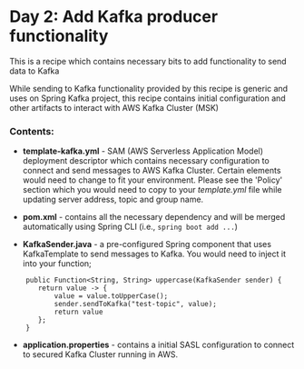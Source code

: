 # Day 2: Add Kafka producer functionality

This is a recipe which contains necessary bits to add functionality to send data to Kafka

While sending to Kafka functionality provided by this recipe is generic and uses on Spring Kafka project, this recipe contains 
initial configuration and other artifacts to interact with AWS Kafka Cluster (MSK)

### Contents:
- **template-kafka.yml** - SAM (AWS Serverless Application Model) deployment descriptor which contains necessary 
configuration to connect and send messages to AWS Kafka Cluster. Certain elements would need to change to fit your environment.
Please see the 'Policy' section which you would need to copy to your _template.yml_ file while updating server address, topic and group name.

- **pom.xml** - contains all the necessary dependency and will be merged automatically using Spring CLI (i.e., `spring boot add ...`) 

- **KafkaSender.java** - a pre-configured Spring component that uses KafkaTemplate to send messages to Kafka. You would need to inject it into your function;
    
```
    public Function<String, String> uppercase(KafkaSender sender) {
       return value -> {
           value = value.toUpperCase();
           sender.sendToKafka("test-topic", value);
           return value
       };
    }
 ```
 - **application.properties** - contains a initial SASL configuration to connect to secured Kafka Cluster running in AWS. 
